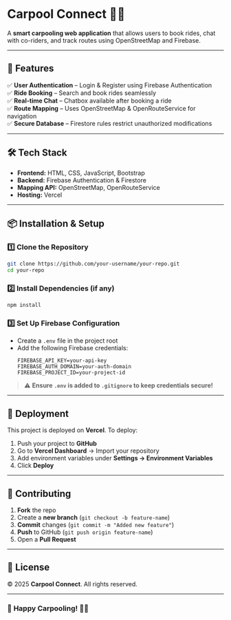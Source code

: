 # **Carpool Connect 🚗💨**  

A **smart carpooling web application** that allows users to book rides, chat with co-riders, and track routes using OpenStreetMap and Firebase.

---

## **🚀 Features**
✅ **User Authentication** – Login & Register using Firebase Authentication  
✅ **Ride Booking** – Search and book rides seamlessly  
✅ **Real-time Chat** – Chatbox available after booking a ride  
✅ **Route Mapping** – Uses OpenStreetMap & OpenRouteService for navigation  
✅ **Secure Database** – Firestore rules restrict unauthorized modifications  

---

## **🛠️ Tech Stack**
- **Frontend:** HTML, CSS, JavaScript, Bootstrap  
- **Backend:** Firebase Authentication & Firestore  
- **Mapping API:** OpenStreetMap, OpenRouteService  
- **Hosting:** Vercel  

---

## **📦 Installation & Setup**
### **1️⃣ Clone the Repository**
```sh
git clone https://github.com/your-username/your-repo.git
cd your-repo
```

### **2️⃣ Install Dependencies (if any)**
```sh
npm install
```

### **3️⃣ Set Up Firebase Configuration**
- Create a `.env` file in the project root  
- Add the following Firebase credentials:
  ```
  FIREBASE_API_KEY=your-api-key
  FIREBASE_AUTH_DOMAIN=your-auth-domain
  FIREBASE_PROJECT_ID=your-project-id
  ```

> ⚠️ **Ensure `.env` is added to `.gitignore` to keep credentials secure!**

---

## **🚀 Deployment**
This project is deployed on **Vercel**. To deploy:
1. Push your project to **GitHub**  
2. Go to **Vercel Dashboard** → Import your repository  
3. Add environment variables under **Settings → Environment Variables**  
4. Click **Deploy**  

---

## **🙌 Contributing**
1. **Fork** the repo  
2. Create a **new branch** (`git checkout -b feature-name`)  
3. **Commit** changes (`git commit -m "Added new feature"`)  
4. **Push** to GitHub (`git push origin feature-name`)  
5. Open a **Pull Request**  

---

## **📝 License**
© 2025 **Carpool Connect**. All rights reserved.

---

### 🎉 **Happy Carpooling!** 🚗💨  
